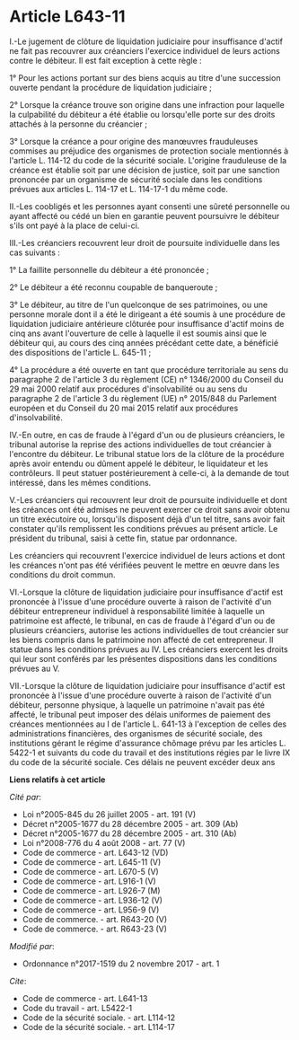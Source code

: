 # Article L643-11

I.-Le jugement de clôture de liquidation judiciaire pour insuffisance d'actif ne fait pas recouvrer aux créanciers l'exercice
individuel de leurs actions contre le débiteur. Il est fait exception à cette règle :

1° Pour les actions portant sur des biens acquis au titre d'une succession ouverte pendant la procédure de liquidation
judiciaire ;

2° Lorsque la créance trouve son origine dans une infraction pour laquelle la culpabilité du débiteur a été établie ou
lorsqu'elle porte sur des droits attachés à la personne du créancier ;

3° Lorsque la créance a pour origine des manœuvres frauduleuses commises au préjudice des organismes de protection sociale
mentionnés à l'article L. 114-12 du code de la sécurité sociale. L'origine frauduleuse de la créance est établie soit par une
décision de justice, soit par une sanction prononcée par un organisme de sécurité sociale dans les conditions prévues aux
articles L. 114-17 et L. 114-17-1 du même code.

II.-Les coobligés et les personnes ayant consenti une sûreté personnelle ou ayant affecté ou cédé un bien en garantie peuvent
poursuivre le débiteur s'ils ont payé à la place de celui-ci.

III.-Les créanciers recouvrent leur droit de poursuite individuelle dans les cas suivants :

1° La faillite personnelle du débiteur a été prononcée ;

2° Le débiteur a été reconnu coupable de banqueroute ;

3° Le débiteur, au titre de l'un quelconque de ses patrimoines, ou une personne morale dont il a été le dirigeant a été
soumis à une procédure de liquidation judiciaire antérieure clôturée pour insuffisance d'actif moins de cinq ans avant
l'ouverture de celle à laquelle il est soumis ainsi que le débiteur qui, au cours des cinq années précédant cette date, a
bénéficié des dispositions de l'article L. 645-11 ;

4° La procédure a été ouverte en tant que procédure territoriale au sens du paragraphe 2 de l'article 3 du règlement (CE) n°
1346/2000 du Conseil du 29 mai 2000 relatif aux procédures d'insolvabilité ou au sens du paragraphe 2 de l'article 3 du
règlement (UE) n° 2015/848 du Parlement européen et du Conseil du 20 mai 2015 relatif aux procédures d'insolvabilité.

IV.-En outre, en cas de fraude à l'égard d'un ou de plusieurs créanciers, le tribunal autorise la reprise des actions
individuelles de tout créancier à l'encontre du débiteur. Le tribunal statue lors de la clôture de la procédure après avoir
entendu ou dûment appelé le débiteur, le liquidateur et les contrôleurs. Il peut statuer postérieurement à celle-ci, à la
demande de tout intéressé, dans les mêmes conditions.

V.-Les créanciers qui recouvrent leur droit de poursuite individuelle et dont les créances ont été admises ne peuvent exercer
ce droit sans avoir obtenu un titre exécutoire ou, lorsqu'ils disposent déjà d'un tel titre, sans avoir fait constater qu'ils
remplissent les conditions prévues au présent article. Le président du tribunal, saisi à cette fin, statue par ordonnance.

Les créanciers qui recouvrent l'exercice individuel de leurs actions et dont les créances n'ont pas été vérifiées peuvent le
mettre en œuvre dans les conditions du droit commun.

VI.-Lorsque la clôture de liquidation judiciaire pour insuffisance d'actif est prononcée à l'issue d'une procédure ouverte à
raison de l'activité d'un débiteur entrepreneur individuel à responsabilité limitée à laquelle un patrimoine est affecté, le
tribunal, en cas de fraude à l'égard d'un ou de plusieurs créanciers, autorise les actions individuelles de tout créancier
sur les biens compris dans le patrimoine non affecté de cet entrepreneur. Il statue dans les conditions prévues au IV. Les
créanciers exercent les droits qui leur sont conférés par les présentes dispositions dans les conditions prévues au V.

VII.-Lorsque la clôture de liquidation judiciaire pour insuffisance d'actif est prononcée à l'issue d'une procédure ouverte à
raison de l'activité d'un débiteur, personne physique, à laquelle un patrimoine n'avait pas été affecté, le tribunal peut
imposer des délais uniformes de paiement des créances mentionnées au I de l'article L. 641-13 à l'exception de celles des
administrations financières, des organismes de sécurité sociale, des institutions gérant le régime d'assurance chômage prévu
par les articles L. 5422-1 et suivants du code du travail et des institutions régies par le livre IX du code de la sécurité
sociale. Ces délais ne peuvent excéder deux ans

**Liens relatifs à cet article**

_Cité par_:

  - Loi n°2005-845 du 26 juillet 2005 - art. 191 (V)
  - Décret n°2005-1677 du 28 décembre 2005 - art. 309 (Ab)
  - Décret n°2005-1677 du 28 décembre 2005 - art. 310 (Ab)
  - Loi n°2008-776 du 4 août 2008 - art. 77 (V)
  - Code de commerce - art. L643-12 (VD)
  - Code de commerce - art. L645-11 (V)
  - Code de commerce - art. L670-5 (V)
  - Code de commerce - art. L916-1 (V)
  - Code de commerce - art. L926-7 (M)
  - Code de commerce - art. L936-12 (V)
  - Code de commerce - art. L956-9 (V)
  - Code de commerce. - art. R643-20 (V)
  - Code de commerce. - art. R643-23 (V)

_Modifié par_:

  - Ordonnance n°2017-1519 du 2 novembre 2017 - art. 1

_Cite_:

  - Code de commerce - art. L641-13
  - Code du travail - art. L5422-1
  - Code de la sécurité sociale. - art. L114-12
  - Code de la sécurité sociale. - art. L114-17
